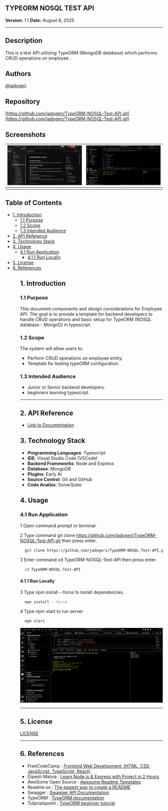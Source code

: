 
## **TYPEORM NOSQL TEST API**

**Version:** 1.1
**Date:** August 8, 2025

---

## Description

This is a test API utilizing TypeORM (MongoDB database) which performs CRUD operations on employee .

## Authors

[@jadogeri](https://www.github.com/jadogeri)

## Repository

 [https://github.com/jadogeri/TypeORM-NOSQL-Test-API.git](https://github.com/jadogeri/TypeORM-NOSQL-Test-API.git)

## Screenshots

| ![Screenshot 1](assets/images/screenshot1.png) | ![screenshot 2](assets/images/screenshot2.png) |
| -------------------------------------------- | -------------------------------------------- |
|                                              |                                              |

## Table of Contents

<ul>
    <li><a href="#1-introduction">1. Introduction</a>
        <ul>
          <li><a href="#11-purpose">1.1 Purpose</a> </li>
          <li><a href="#12-scope">1.2 Scope</a> </li>
          <li><a href="#13-intended-audience">1.3 Intended Audience</a> </li>
        </ul>
    </li>
    <li><a href="#2-api-reference">2. API Reference</a> </li>
    <li><a href="#3-technology-stack">3. Technology Stack</a> </li>
    <li><a href="#4-usage">4. Usage</a>
        <ul>
            <li><a href="#41-run-application">4.1 Run Application</a> 
                <ul>
                    <li><a href="#411-run-locally">4.1.1 Run Locally</a> </li>
                </ul>
            </li>
        </ul>
    </li>
    <li><a href="#5-license">5. License</a> </li>
    <li><a href="#6-references">6. References</a> </li>
<ul>

## **1. Introduction**

### **1.1 Purpose**

This document components and design considerations for Employee API. The goal is to provide a template for backend developers to handle CRUD operations and basic setup for TypeORM (NOSQL database - MongoD) in typescript.

### **1.2 Scope**

The system will allow users to:

- Perform CRUD operations on employee entity.
- Template for testing typeORM configuration.

### **1.3 Intended Audience**

- Junior or Senior backend developers.
- beginners learning typescript.

---

## **2. API Reference**

* [Link to Documentation ](https://documenter.getpostman.com/view/40822092/2sB3BEmphV)


## **3. Technology Stack**

- **Programming Languages**: Typescript
- **IDE**: Visual Studio Code (VSCode)
- **Backend Frameworks**: Node and Express
- **Database**: MongoDB
- **Plugins**: Early AI
- **Source Control**: Git and GitHub
- **Code Analsis**: SonarQube


## **4. Usage**

### **4.1 Run Application**

1 Open command prompt or terminal.

2 Type command git clone https://github.com/jadogeri/TypeORM-NOSQL-Test-API.git then press enter.

```bash
  git clone https://github.com/jadogeri/TypeORM-NOSQL-Test-API.git
```

3 Enter command cd TypeORM-NOSQL-Test-API then press enter.

```bash
  cd TypeORM-NOSQL-Test-API
```

#### **4.1.1 Run Locally**


3 Type npm install --force to install dependencies.

```bash
  npm install --force
```

4 Type npm start to run server

```bash
  npm start
```

![env](assets/images/startserver.png)


---

## **5. License**

[LICENSE](/LICENSE)

---

## **6. References**

* FreeCodeCamp : [Frontend Web Development: (HTML, CSS, JavaScript, TypeScript, React)](https://www.youtube.com/watch?v=MsnQ5uepIa).
* Dipesh Malvia : [Learn Node.js &amp; Express with Project in 2 Hours](https://www.youtube.com/watch?v=H9M02of22z4&t=140s).
* AweSome Open Source : [Awesome Readme Templates](https://awesomeopensource.com/project/elangosundar/awesome-README-templates)
* Readme.so : [The easiest way to create a README](https://readme.so/)
* Swagger :  [Swagger API Documentation](https://swagger.io/docs/)
* TypeORM : [TypeORM documentation](https://typeorm.io/)
* Tutprialspoint : [TypeORM beginner tutorial](https://www.tutorialspoint.com/typeorm/index.htm)

